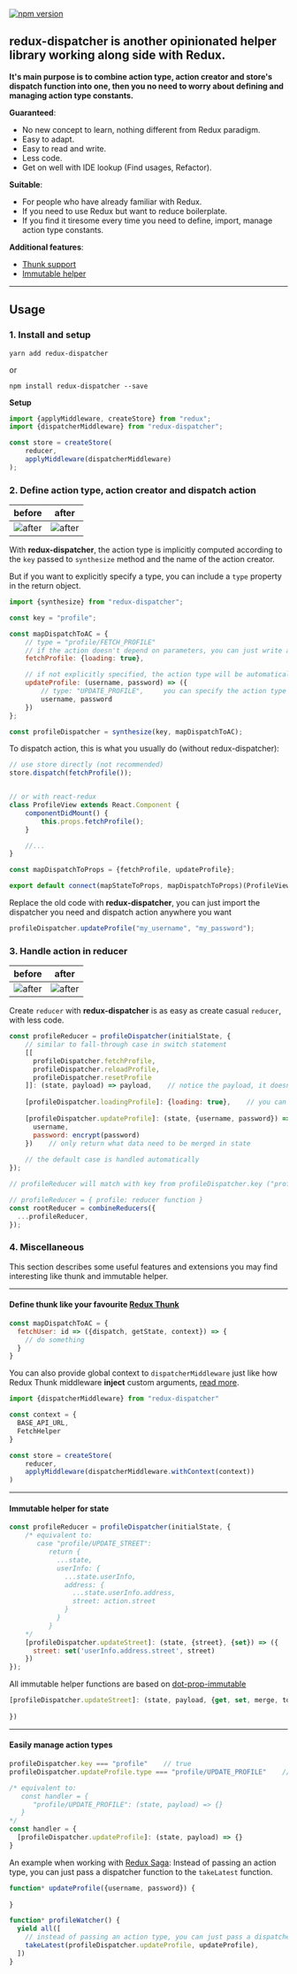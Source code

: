 [![npm version](https://badge.fury.io/js/redux-dispatcher.svg)](https://badge.fury.io/js/redux-dispatcher)


## redux-dispatcher is another opinionated helper library working along side with Redux.
**It's main purpose is to combine action type, action creator and store's dispatch function into one, then you no need to worry about defining and managing action type constants.**

**Guaranteed**:
- No new concept to learn, nothing different from Redux paradigm.
- Easy to adapt.
- Easy to read and write.
- Less code.
- Get on well with IDE lookup (Find usages, Refactor).

**Suitable**:
- For people who have already familiar with Redux.
- If you need to use Redux but want to reduce boilerplate.
- If you find it tiresome every time you need to define, import, manage action type constants.

**Additional features**:
- [Thunk support](#user-content-define-thunk-like-your-favourite-redux-thunk)
- [Immutable helper](#user-content-immutable-helper-for-state)

---

## Usage
### 1. Install and setup
```yarn add redux-dispatcher```

or

```npm install redux-dispatcher --save```


**Setup**
```js
import {applyMiddleware, createStore} from "redux";
import {dispatcherMiddleware} from "redux-dispatcher";

const store = createStore(
    reducer,
    applyMiddleware(dispatcherMiddleware)
);
```

### 2. Define action type, action creator and dispatch action

before          |  after
:-------------------------:|:-------------------------:
![after](https://quan-vo-blog.firebaseapp.com/img/redux-dispatcher/action_before.png)  |  ![after](https://quan-vo-blog.firebaseapp.com/img/redux-dispatcher/action_after.png)

With **redux-dispatcher**, the action type is implicitly computed according to the ```key``` passed to ```synthesize``` method and the name of the action creator.

But if you want to explicitly specify a type, you can include a ```type``` property in the return object.  
```js
import {synthesize} from "redux-dispatcher";

const key = "profile";

const mapDispatchToAC = {
    // type = "profile/FETCH_PROFILE"
    // if the action doesn't depend on parameters, you can just write an object like this
    fetchProfile: {loading: true},

    // if not explicitly specified, the action type will be automatically set: type = "profile/UPDATE_PROFILE"
    updateProfile: (username, password) => ({
        // type: "UPDATE_PROFILE",     you can specify the action type here
        username, password
    })
};

const profileDispatcher = synthesize(key, mapDispatchToAC);
```

To dispatch action, this is what you usually do (without redux-dispatcher):
```js
// use store directly (not recommended)
store.dispatch(fetchProfile());


// or with react-redux
class ProfileView extends React.Component {
    componentDidMount() {
        this.props.fetchProfile();
    }

    //...
}

const mapDispatchToProps = {fetchProfile, updateProfile};

export default connect(mapStateToProps, mapDispatchToProps)(ProfileView);
```

Replace the old code with **redux-dispatcher**, you can just import the dispatcher you need and dispatch action anywhere you want 

```js
profileDispatcher.updateProfile("my_username", "my_password");
```

### 3. Handle action in reducer

before          |  after
:-------------------------:|:-------------------------:
![after](https://quan-vo-blog.firebaseapp.com/img/redux-dispatcher/reducer_before.png)  |  ![after](https://quan-vo-blog.firebaseapp.com/img/redux-dispatcher/reducer_after.png)

Create ```reducer``` with **redux-dispatcher** is as easy as create casual ```reducer```, with less code.
```js
const profileReducer = profileDispatcher(initialState, {
    // similar to fall-through case in switch statement
    [[
      profileDispatcher.fetchProfile,
      profileDispatcher.reloadProfile,
      profileDispatcher.resetProfile
    ]]: (state, payload) => payload,    // notice the payload, it doesn't have "type" property like action
    
    [profileDispatcher.loadingProfile]: {loading: true},    // you can just write a plain object if new state doesn't computed from current state or action payload
    
    [profileDispatcher.updateProfile]: (state, {username, password}) => ({
      username,
      password: encrypt(password)
    })    // only return what data need to be merged in state
    
    // the default case is handled automatically
});

// profileReducer will match with key from profileDispatcher.key ("profile")

// profileReducer = { profile: reducer function }
const rootReducer = combineReducers({
  ...profileReducer,
});
```

### 4. Miscellaneous
This section describes some useful features and extensions you may find interesting like thunk and immutable helper.    

---

#### Define thunk like your favourite [Redux Thunk](https://github.com/reduxjs/redux-thunk)
```js
const mapDispatchToAC = {
  fetchUser: id => ({dispatch, getState, context}) => {
    // do something
  }
}
```

You can also provide global context to `dispatcherMiddleware` 
just like how Redux Thunk middleware **inject** custom arguments, 
[read more](https://github.com/reduxjs/redux-thunk#injecting-a-custom-argument).
```js
import {dispatcherMiddleware} from "redux-dispatcher"

const context = {
  BASE_API_URL,
  FetchHelper
}

const store = createStore(
    reducer,
    applyMiddleware(dispatcherMiddleware.withContext(context))
)
```

---

#### Immutable helper for state
```js
const profileReducer = profileDispatcher(initialState, {
    /* equivalent to:
       case "profile/UPDATE_STREET":
          return {
            ...state,
            userInfo: {
              ...state.userInfo,
              address: {
                ...state.userInfo.address,
                street: action.street
              }
            }
          }
    */
    [profileDispatcher.updateStreet]: (state, {street}, {set}) => ({
      street: set('userInfo.address.street', street)
    })
});
```

All immutable helper functions are based on [dot-prop-immutable](https://github.com/debitoor/dot-prop-immutable)
```js
[profileDispatcher.updateStreet]: (state, payload, {get, set, merge, toggle, remove}) => ({
   
})
```

---
#### Easily manage action types
```js
profileDispatcher.key === "profile"    // true
profileDispatcher.updateProfile.type === "profile/UPDATE_PROFILE"    // true

/* equivalent to:
   const handler = {
      "profile/UPDATE_PROFILE": (state, payload) => {}
   }
*/
const handler = {
  [profileDispatcher.updateProfile]: (state, payload) => {}
} 
```

An example when working with [Redux Saga](https://redux-saga.js.org): Instead of passing an action type, you can just pass a dispatcher function to the ```takeLatest``` function.
```js
function* updateProfile({username, password}) {
  
}

function* profileWatcher() {
  yield all([
    // instead of passing an action type, you can just pass a dispatcher function
    takeLatest(profileDispatcher.updateProfile, updateProfile),
  ])
}
```
